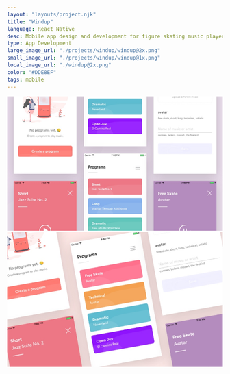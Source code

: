 ```yaml
---
layout: "layouts/project.njk"
title: "Windup"
language: React Native
desc: Mobile app design and development for figure skating music player app
type: App Development
large_image_url: "./projects/windup/windup@2x.png"
small_image_url: "./projects/windup/windup@1x.png"
local_image_url: "./windup@2x.png"
color: "#DDE8EF"
tags: mobile
---
```



<div class="row">
    <div class="col-sm-6">
        <img src="./windup 2.jpg" alt="">
    </div>
    <div class="col-sm-6">
        <img src="./windup.jpg" alt="">
    </div>
</div>
